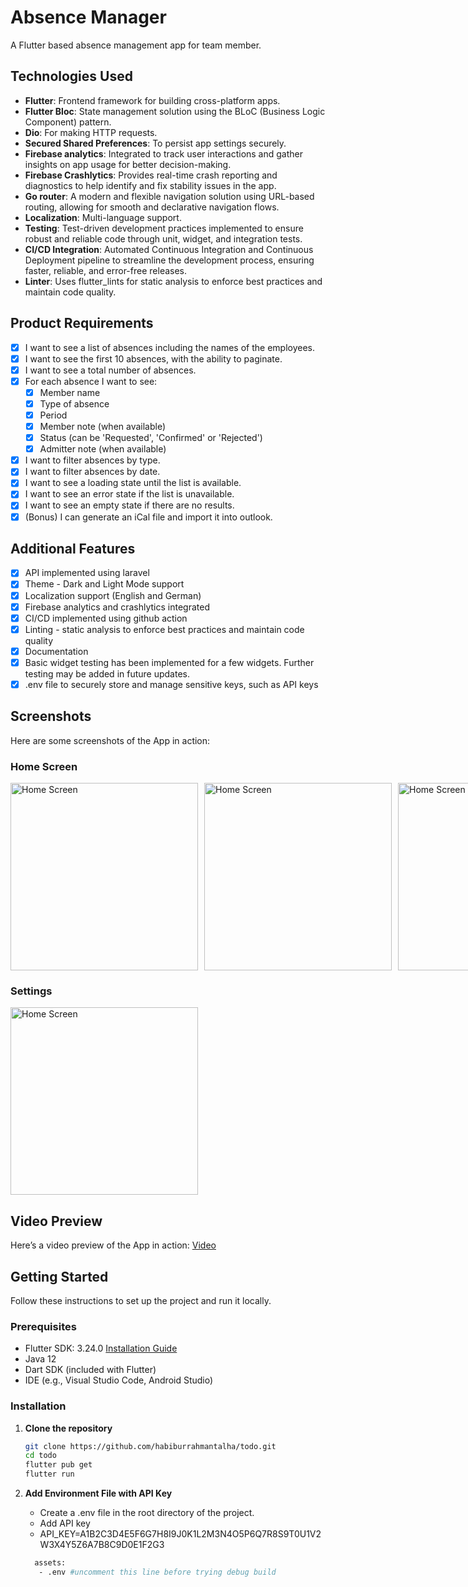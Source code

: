 # Absence Manager

A Flutter based absence management app for team member.

## Technologies Used

- **Flutter**: Frontend framework for building cross-platform apps.
- **Flutter Bloc**: State management solution using the BLoC (Business Logic Component) pattern.
- **Dio**: For making HTTP requests.
- **Secured Shared Preferences**: To persist app settings securely.
- **Firebase analytics**: Integrated to track user interactions and gather insights on app usage for better decision-making.
- **Firebase Crashlytics**: Provides real-time crash reporting and diagnostics to help identify and fix stability issues in the app.
- **Go router**: A modern and flexible navigation solution using URL-based routing, allowing for smooth and declarative navigation flows.
- **Localization**: Multi-language support.
- **Testing**: Test-driven development practices implemented to ensure robust and reliable code through unit, widget, and integration tests.
- **CI/CD Integration**: Automated Continuous Integration and Continuous Deployment pipeline to streamline the development process, ensuring faster, reliable, and error-free releases.
- **Linter**: Uses flutter_lints for static analysis to enforce best practices and maintain code quality.

## Product Requirements 

- [x] I want to see a list of absences including the names of the employees.
- [x] I want to see the first 10 absences, with the ability to paginate.
- [x] I want to see a total number of absences.
- [x] For each absence I want to see:
    - [x] Member name
    - [x] Type of absence
    - [x] Period
    - [x] Member note (when available)
    - [x] Status (can be 'Requested', 'Confirmed' or 'Rejected')
    - [x] Admitter note (when available)
- [x] I want to filter absences by type.
- [x] I want to filter absences by date.
- [x] I want to see a loading state until the list is available.
- [x] I want to see an error state if the list is unavailable.
- [x] I want to see an empty state if there are no results.
- [x] (Bonus) I can generate an iCal file and import it into outlook.

## Additional Features

- [x] API implemented using laravel
- [x] Theme - Dark and Light Mode support
- [x] Localization support (English and German)
- [x] Firebase analytics and crashlytics integrated
- [x] CI/CD implemented using github action
- [x] Linting - static analysis to enforce best practices and maintain code quality
- [x] Documentation
- [x] Basic widget testing has been implemented for a few widgets. Further testing may be added in future updates.
- [x] .env file to securely store and manage sensitive keys, such as API keys

## Screenshots

Here are some screenshots of the App in action:

### Home Screen
<div style="display: flex; gap: 10px;">
    <img src="https://drive.google.com/uc?export=view&id=13XteW6bz2TqtBp6G7dfuoohtxvdQoNDZ" alt="Home Screen" width="300"/>
    <img src="https://drive.google.com/uc?export=view&id=12lINTU3woEoTuuW_Bm25zayRe8CdB0Kc" alt="Home Screen" width="300"/>
    <img src="https://drive.google.com/uc?export=view&id=1_X_n7KaC1aPVMYoXQiZ4JhvJjWd0sBjo" alt="Home Screen" width="300"/>
    <img src="https://drive.google.com/uc?export=view&id=1QsKgPMxMJ86DELtNkYfYCKgoBFy2k6F5" alt="Home Screen" width="300"/>
</div>

### Settings

<div style="display: flex; gap: 10px;">
   <img src="https://drive.google.com/uc?export=view&id=1-uegM1U9WybjtB6GTqlZHXUMnt3obWMC" alt="Home Screen" width="300"/>
</div>

## Video Preview

Here’s a video preview of the App in action: [Video](https://drive.google.com/file/d/1gB7wrSJVx7tCAaCIS8y3vxyZDYiav3Dd/view)


## Getting Started

Follow these instructions to set up the project and run it locally.

### Prerequisites

- Flutter SDK: 3.24.0 [Installation Guide](https://flutter.dev/docs/get-started/install)
- Java 12
- Dart SDK (included with Flutter)
- IDE (e.g., Visual Studio Code, Android Studio)

### Installation

1. **Clone the repository**

   ```bash
   git clone https://github.com/habiburrahmantalha/todo.git
   cd todo
   flutter pub get
   flutter run

2. **Add Environment File with API Key**

    - Create a .env file in the root directory of the project.
    - Add API key
    - API_KEY=A1B2C3D4E5F6G7H8I9J0K1L2M3N4O5P6Q7R8S9T0U1V2W3X4Y5Z6A7B8C9D0E1F2G3
   
   ```bash
     assets:
      - .env #uncomment this line before trying debug build
